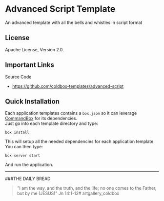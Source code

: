 # Advanced Script Template

An advanced template with all the bells and whistles in script format

## License
Apache License, Version 2.0.

## Important Links

Source Code
- https://github.com/coldbox-templates/advanced-script

## Quick Installation

Each application templates contains a `box.json` so it can leverage [CommandBox](http://www.ortussolutions.com/products/commandbox) for its dependencies.  
Just go into each template directory and type:

```
box install
```

This will setup all the needed dependencies for each application template.  You can then type:

```
box server start
```

And run the application.

---
 
###THE DAILY BREAD
 > "I am the way, and the truth, and the life; no one comes to the Father, but by me (JESUS)" Jn 14:1-12# artgallery_coldbox
